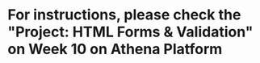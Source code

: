 # For instructions, please check the "Project: HTML Forms & Validation" on Week 10 on Athena Platform